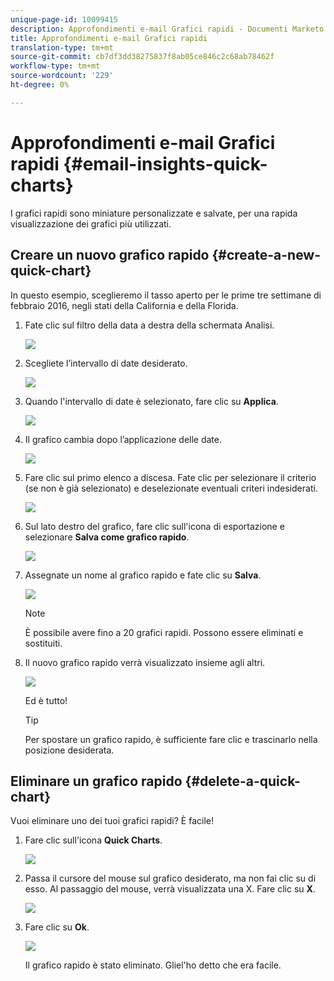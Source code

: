 ```yaml
---
unique-page-id: 10099415
description: Approfondimenti e-mail Grafici rapidi - Documenti Marketo - Documentazione prodotto
title: Approfondimenti e-mail Grafici rapidi
translation-type: tm+mt
source-git-commit: cb7df3dd38275837f8ab05ce846c2c68ab78462f
workflow-type: tm+mt
source-wordcount: '229'
ht-degree: 0%

---
```



# Approfondimenti e-mail Grafici rapidi {#email-insights-quick-charts}

I grafici rapidi sono miniature personalizzate e salvate, per una rapida visualizzazione dei grafici più utilizzati.

## Creare un nuovo grafico rapido {#create-a-new-quick-chart}

In questo esempio, sceglieremo il tasso aperto per le prime tre settimane di febbraio 2016, negli stati della California e della Florida.

1. Fate clic sul filtro della data a destra della schermata Analisi.

   ![](assets/one-1.png)

1. Scegliete l’intervallo di date desiderato.

   ![](assets/two-2.png)

1. Quando l&#39;intervallo di date è selezionato, fare clic su **Applica**.

   ![](assets/three-2.png)

1. Il grafico cambia dopo l’applicazione delle date.

   ![](assets/four.png)

1. Fare clic sul primo elenco a discesa. Fate clic per selezionare il criterio (se non è già selezionato) e deselezionate eventuali criteri indesiderati.

   ![](assets/5.png)

1. Sul lato destro del grafico, fare clic sull&#39;icona di esportazione e selezionare **Salva come grafico rapido**.

   ![](assets/six.png)

1. Assegnate un nome al grafico rapido e fate clic su **Salva**.

   ![](assets/seven.png)

   >[!NOTE]
   >
   >È possibile avere fino a 20 grafici rapidi. Possono essere eliminati e sostituiti.

1. Il nuovo grafico rapido verrà visualizzato insieme agli altri.

   ![](assets/8.png)

   Ed è tutto!

   >[!TIP]
   >
   >Per spostare un grafico rapido, è sufficiente fare clic e trascinarlo nella posizione desiderata.

## Eliminare un grafico rapido {#delete-a-quick-chart}

Vuoi eliminare uno dei tuoi grafici rapidi? È facile!

1. Fare clic sull&#39;icona **Quick Charts**.

   ![](assets/nine.png)

1. Passa il cursore del mouse sul grafico desiderato, ma non fai clic su di esso. Al passaggio del mouse, verrà visualizzata una X. Fare clic su **X**.

   ![](assets/ten.png)

1. Fare clic su **Ok**.

   ![](assets/eleven.png)

   Il grafico rapido è stato eliminato. Gliel&#39;ho detto che era facile.
